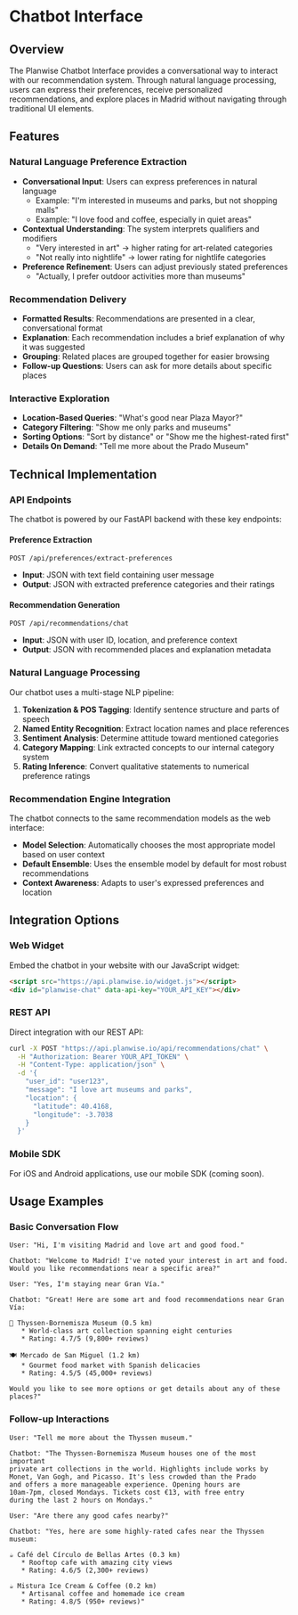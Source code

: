 # Chatbot Interface

## Overview

The Planwise Chatbot Interface provides a conversational way to interact with our recommendation system. Through natural language processing, users can express their preferences, receive personalized recommendations, and explore places in Madrid without navigating through traditional UI elements.

## Features

### Natural Language Preference Extraction

- **Conversational Input**: Users can express preferences in natural language
  - Example: "I'm interested in museums and parks, but not shopping malls"
  - Example: "I love food and coffee, especially in quiet areas"
- **Contextual Understanding**: The system interprets qualifiers and modifiers
  - "Very interested in art" → higher rating for art-related categories
  - "Not really into nightlife" → lower rating for nightlife categories
- **Preference Refinement**: Users can adjust previously stated preferences
  - "Actually, I prefer outdoor activities more than museums"

### Recommendation Delivery

- **Formatted Results**: Recommendations are presented in a clear, conversational format
- **Explanation**: Each recommendation includes a brief explanation of why it was suggested
- **Grouping**: Related places are grouped together for easier browsing
- **Follow-up Questions**: Users can ask for more details about specific places

### Interactive Exploration

- **Location-Based Queries**: "What's good near Plaza Mayor?"
- **Category Filtering**: "Show me only parks and museums"
- **Sorting Options**: "Sort by distance" or "Show me the highest-rated first"
- **Details On Demand**: "Tell me more about the Prado Museum"

## Technical Implementation

### API Endpoints

The chatbot is powered by our FastAPI backend with these key endpoints:

#### Preference Extraction

```
POST /api/preferences/extract-preferences
```

- **Input**: JSON with text field containing user message
- **Output**: JSON with extracted preference categories and their ratings

#### Recommendation Generation

```
POST /api/recommendations/chat
```

- **Input**: JSON with user ID, location, and preference context
- **Output**: JSON with recommended places and explanation metadata

### Natural Language Processing

Our chatbot uses a multi-stage NLP pipeline:

1. **Tokenization & POS Tagging**: Identify sentence structure and parts of speech
2. **Named Entity Recognition**: Extract location names and place references
3. **Sentiment Analysis**: Determine attitude toward mentioned categories
4. **Category Mapping**: Link extracted concepts to our internal category system
5. **Rating Inference**: Convert qualitative statements to numerical preference ratings

### Recommendation Engine Integration

The chatbot connects to the same recommendation models as the web interface:

- **Model Selection**: Automatically chooses the most appropriate model based on user context
- **Default Ensemble**: Uses the ensemble model by default for most robust recommendations
- **Context Awareness**: Adapts to user's expressed preferences and location

## Integration Options

### Web Widget

Embed the chatbot in your website with our JavaScript widget:

```html
<script src="https://api.planwise.io/widget.js"></script>
<div id="planwise-chat" data-api-key="YOUR_API_KEY"></div>
```

### REST API

Direct integration with our REST API:

```bash
curl -X POST "https://api.planwise.io/api/recommendations/chat" \
  -H "Authorization: Bearer YOUR_API_TOKEN" \
  -H "Content-Type: application/json" \
  -d '{
    "user_id": "user123",
    "message": "I love art museums and parks",
    "location": {
      "latitude": 40.4168,
      "longitude": -3.7038
    }
  }'
```

### Mobile SDK

For iOS and Android applications, use our mobile SDK (coming soon).

## Usage Examples

### Basic Conversation Flow

```
User: "Hi, I'm visiting Madrid and love art and good food."

Chatbot: "Welcome to Madrid! I've noted your interest in art and food. 
Would you like recommendations near a specific area?"

User: "Yes, I'm staying near Gran Vía."

Chatbot: "Great! Here are some art and food recommendations near Gran Vía:

🎨 Thyssen-Bornemisza Museum (0.5 km)
   * World-class art collection spanning eight centuries
   * Rating: 4.7/5 (9,800+ reviews)

🍽️ Mercado de San Miguel (1.2 km)
   * Gourmet food market with Spanish delicacies
   * Rating: 4.5/5 (45,000+ reviews)

Would you like to see more options or get details about any of these places?"
```

### Follow-up Interactions

```
User: "Tell me more about the Thyssen museum."

Chatbot: "The Thyssen-Bornemisza Museum houses one of the most important 
private art collections in the world. Highlights include works by 
Monet, Van Gogh, and Picasso. It's less crowded than the Prado 
and offers a more manageable experience. Opening hours are 
10am-7pm, closed Mondays. Tickets cost €13, with free entry 
during the last 2 hours on Mondays."

User: "Are there any good cafes nearby?"

Chatbot: "Yes, here are some highly-rated cafes near the Thyssen museum:

☕ Café del Círculo de Bellas Artes (0.3 km)
   * Rooftop cafe with amazing city views
   * Rating: 4.6/5 (2,300+ reviews)

☕ Mistura Ice Cream & Coffee (0.2 km)
   * Artisanal coffee and homemade ice cream
   * Rating: 4.8/5 (950+ reviews)"
``` 